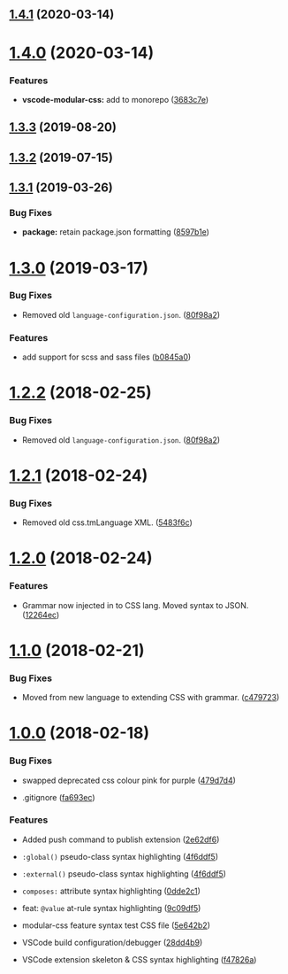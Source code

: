 ## [1.4.1](https://github.com/AndrewLeedham/vscode-extensions/compare/vscode-modular-css-1.4.0...vscode-modular-css-1.4.1) (2020-03-14)

# [1.4.0](https://github.com/AndrewLeedham/vscode-extensions/compare/vscode-modular-css-1.3.3...vscode-modular-css-1.4.0) (2020-03-14)


### Features

* **vscode-modular-css:** add to monorepo ([3683c7e](https://github.com/AndrewLeedham/vscode-extensions/commit/3683c7ef729574a11005a324b3d41744505b6905))

## [1.3.3](https://github.com/AndrewLeedham/vscode-modular-css/compare/v1.3.2...v1.3.3) (2019-08-20)

## [1.3.2](https://github.com/AndrewLeedham/vscode-modular-css/compare/v1.3.1...v1.3.2) (2019-07-15)

## [1.3.1](https://github.com/AndrewLeedham/vscode-modular-css/compare/v1.3.0...v1.3.1) (2019-03-26)


### Bug Fixes

* **package:** retain package.json formatting ([8597b1e](https://github.com/AndrewLeedham/vscode-modular-css/commit/8597b1e))

# [1.3.0](https://github.com/AndrewLeedham/vscode-modular-css/compare/v1.2.2...v1.3.0) (2019-03-17)


### Bug Fixes

* Removed old `language-configuration.json`. ([80f98a2](https://github.com/AndrewLeedham/vscode-modular-css/commit/80f98a2))


### Features

* add support for scss and sass files ([b0845a0](https://github.com/AndrewLeedham/vscode-modular-css/commit/b0845a0))


# [1.2.2](https://github.com/AndrewLeedham/vscode-modular-css/compare/v1.2.1...v1.2.2) (2018-02-25)


### Bug Fixes

* Removed old `language-configuration.json`. ([80f98a2](https://github.com/AndrewLeedham/vscode-modular-css/commit/80f98a2))


# [1.2.1](https://github.com/AndrewLeedham/vscode-modular-css/compare/v1.2.1...v1.2.1) (2018-02-24)


### Bug Fixes

* Removed old css.tmLanguage XML. ([5483f6c](https://github.com/AndrewLeedham/vscode-modular-css/commit/5483f6c))


# [1.2.0](https://github.com/AndrewLeedham/vscode-modular-css/compare/v1.2.1...v1.2.0) (2018-02-24)


### Features

* Grammar now injected in to CSS lang. Moved syntax to JSON. ([12264ec](https://github.com/AndrewLeedham/vscode-modular-css/commit/12264ec))


# [1.1.0](https://github.com/AndrewLeedham/vscode-modular-css/compare/v1.2.1...v1.1.0) (2018-02-21)


### Bug Fixes

* Moved from new language to extending CSS with grammar. ([c479723](https://github.com/AndrewLeedham/vscode-modular-css/commit/c479723))


# [1.0.0](https://github.com/AndrewLeedham/vscode-modular-css/commit/22af637) (2018-02-18)


### Bug Fixes

* swapped deprecated css colour pink for purple ([479d7d4](https://github.com/AndrewLeedham/vscode-modular-css/commit/479d7d4))

* .gitignore ([fa693ec](https://github.com/AndrewLeedham/vscode-modular-css/commit/fa693ec))

### Features

* Added push command to publish extension ([2e62df6](https://github.com/AndrewLeedham/vscode-modular-css/commit/2e62df6))

* `:global()` pseudo-class syntax highlighting ([4f6ddf5](https://github.com/AndrewLeedham/vscode-modular-css/commit/4f6ddf5))

* `:external()` pseudo-class syntax highlighting ([4f6ddf5](https://github.com/AndrewLeedham/vscode-modular-css/commit/4f6ddf5))

* `composes:` attribute syntax highlighting ([0dde2c1](https://github.com/AndrewLeedham/vscode-modular-css/commit/0dde2c1))

* feat: `@value` at-rule syntax highlighting ([9c09df5](https://github.com/AndrewLeedham/vscode-modular-css/commit/9c09df5))

* modular-css feature syntax test CSS file ([5e642b2](https://github.com/AndrewLeedham/vscode-modular-css/commit/5e642b2))

* VSCode build configuration/debugger ([28dd4b9](https://github.com/AndrewLeedham/vscode-modular-css/commit/28dd4b9))

* VSCode extension skeleton & CSS syntax highlighting ([f47826a](https://github.com/AndrewLeedham/vscode-modular-css/commit/f47826a))
